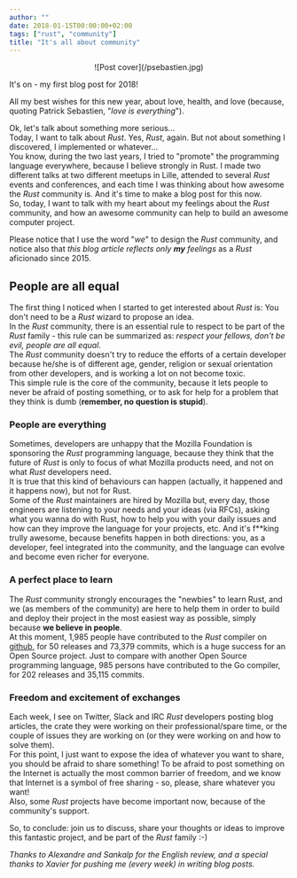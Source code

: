 ```yaml
---
author: ""
date: 2018-01-15T00:00:00+02:00
tags: ["rust", "community"]
title: "It's all about community"
---
```


<center>
![Post cover](/psebastien.jpg)
</center>

It's on - my first blog post for 2018!
  
All my best wishes for this new year, about love, health, and love (because, quoting Patrick Sebastien, "_love is everything_").  

Ok, let's talk about something more serious...  
Today, I want to talk about *Rust*. Yes, *Rust*, again. But not about something I discovered, I implemented or whatever...  
You know, during the two last years, I tried to "promote" the programming language everywhere, because I believe strongly in Rust. I made two different talks at two different meetups in Lille, attended to several *Rust* events and conferences, and each time I was thinking about how awesome the *Rust* community is. And it's time to make a blog post for this now.  
So, today, I want to talk with my heart about my feelings about the *Rust* community, and how an awesome community can help to build an awesome computer project.

Please notice that I use the word "*we*" to design the *Rust* community, and notice also that _this blog article reflects only **my** feelings_ as a *Rust* aficionado since 2015.

## People are all equal

The first thing I noticed when I started to get interested about *Rust* is: You don't need to be a *Rust* wizard to propose an idea.  
In the *Rust* community, there is an essential rule to respect to be part of the *Rust* family - this rule can be summarized as: *respect your fellows, don't be evil, people are all equal*.  
The *Rust* community doesn't try to reduce the efforts of a certain developer because he/she is of different age, gender, religion or sexual orientation from other developers, and is working a lot on not become toxic.  
This simple rule is the core of the community, because it lets people to never be afraid of posting something, or to ask for help for a problem that they think is dumb (**remember, no question is stupid**).

### People are everything

Sometimes, developers are unhappy that the Mozilla Foundation is sponsoring the *Rust* programming language, because they think that the future of *Rust* is only to focus of what Mozilla products need, and not on what *Rust* developers need.  
It is true that this kind of behaviours can happen (actually, it happened and it happens now), but not for Rust.  
Some of the *Rust* maintainers are hired by Mozilla but, every day, those engineers are listening to your needs and your ideas (via RFCs), asking what you wanna do with Rust, how to help you with your daily issues and how can they improve the language for your projects, etc.
And it's f**king trully awesome, because benefits happen in both directions: you, as a developer, feel integrated into the community, and the language can evolve and become even richer for everyone. 

### A perfect place to learn

The *Rust* community strongly encourages the "newbies" to learn Rust, and we (as members of the community) are here to help them in order to build and deploy their project in the most easiest way as possible, simply because **we believe in people**.  
At this moment, 1,985 people have contributed to the *Rust* compiler on [github](https://github.com/rust-lang/rust), for 50 releases and 73,379 commits, which is a huge success for an Open Source project.
Just to compare with another Open Source programming language, 985 persons have contributed to the Go compiler, for 202 releases and 35,115 commits.

### Freedom and excitement of exchanges

Each week, I see on Twitter, Slack and IRC *Rust* developers posting blog articles, the crate they were working on their professional/spare time, or the couple of issues they are working on (or they were working on and how to solve them).  
For this point, I just want to expose the idea of whatever you want to share, you should be afraid to share something!
To be afraid to post something on the Internet is actually the most common barrier of freedom, and we know that Internet is a symbol of free sharing - so, please, share whatever you want!  
Also, some *Rust* projects have become important now, because of the community's support.

So, to conclude: join us to discuss, share your thoughts or ideas to improve this fantastic project, and be part of the *Rust* family :-)

_Thanks to Alexandre and Sankalp for the English review, and a special thanks to Xavier for pushing me (every week) in writing blog posts._
